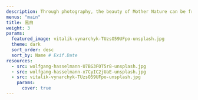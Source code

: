 ```yaml
---
description: Through photography, the beauty of Mother Nature can be frozen in time. This category celebrates the magic of our planet and beyond — from the immensity of the great outdoors, to miraculous moments in your own backyard.
menus: "main"
title: 黑白
weight: 3
params:
  featured_image: vitalik-vynarchyk-TUzsO59UFpo-unsplash.jpg
  theme: dark
  sort_order: desc
  sort_by: Name # Exif.Date
resources:
  - src: wolfgang-hasselmann-U7BG3FOT5r8-unsplash.jpg
  - src: wolfgang-hasselmann-x7CyIC2jUaE-unsplash.jpg
  - src: vitalik-vynarchyk-TUzsO59UFpo-unsplash.jpg
    params:
      cover: true
---
```

